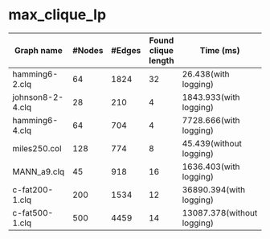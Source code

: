 # max_clique_lp


Graph name|#Nodes|#Edges|Found clique length|Time (ms)
---|---|---|---|---
hamming6-2.clq|64|1824|32|26.438(with logging)
johnson8-2-4.clq|28|210|4|1843.933(with logging)
hamming6-4.clq|64|704|4|7728.666(with logging)
miles250.col|128|774|8|45.439(without logging)
MANN_a9.clq|45|918|16|1636.403(with logging)
c-fat200-1.clq|200|1534|12|36890.394(with logging)
c-fat500-1.clq|500|4459|14|13087.378(without logging)

